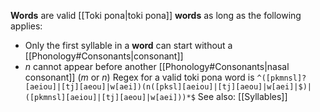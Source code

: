 **Words** are valid [[Toki pona|toki pona]] **words** as long as the following applies:
- Only the first syllable in a **word** can start without a [[Phonology#Consonants|consonant]]
- *n* cannot appear before another [[Phonology#Consonants|nasal consonant]] (*m* or *n*)
Regex for a valid toki pona word is `^([pkmnsl]?[aeiou]|[tj][aeou]|w[aei])(n([pksl][aeiou]|[tj][aeou]|w[aei]|$)|([pkmnsl][aeiou]|[tj][aeou]|w[aei]))*$`
See also: [[Syllables]]
